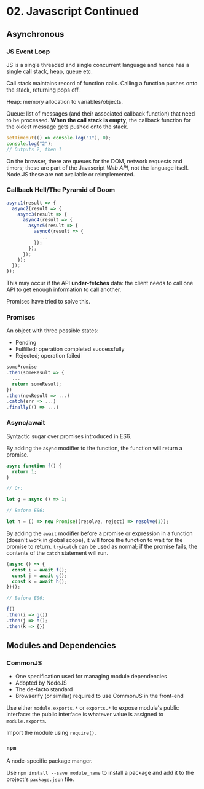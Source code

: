 # 02. Javascript Continued

## Asynchronous

### JS Event Loop

JS is a single threaded and single concurrent language and hence has a single call stack, heap, queue etc.

Call stack maintains record of function calls. Calling a function pushes onto the stack, returning pops off.

Heap: memory allocation to variables/objects.

Queue: list of messages (and their associated callback function) that need to be processed. **When the call stack is empty**, the callback function for the oldest message gets pushed onto the stack.

```javascript
setTimeout(() => console.log("1"), 0);
console.log("2");
// Outputs 2, then 1
```

On the browser, there are queues for the DOM, network requests and timers; these are part of the Javascript *Web API*, not the language itself. Node.JS these are not available or reimplemented.

### Callback Hell/The Pyramid of Doom

```javascript
async1(result => {
  async2(result => {
    async3(result => {
      async4(result => {
        async5(result => {
          async6(result => {
            ...
          });
        });
      });
    });
  });
});

```

This may occur if the API **under-fetches** data: the client needs to call one API to get enough information to call another.

Promises have tried to solve this.

### Promises

An object with three possible states:

- Pending
- Fulfilled; operation completed successfully
- Rejected; operation failed

```javascript
somePromise
.then(someResult => {
  ...
  return someResult;
})
.then(newResult => ...)
.catch(err => ...)
.finally(() => ...)

```

### Async/await

Syntactic sugar over promises introduced in ES6.

By adding the `async` modifier to the function, the function will return a promise.

```javascript
async function f() {
  return 1;
}

// Or:

let g = async () => 1;

// Before ES6:

let h = () => new Promise((resolve, reject) => resolve(1));

```

By adding the `await` modifier before a promise or expression in a function (doesn't work in global scope), it will force the function to wait for the promise to return. `try`/`catch` can be used as normal; if the promise fails, the contents of the `catch` statement will run.

```javascript
(async () => {
  const i = await f();
  const j = await g();
  const k = await h();
})();

// Before ES6:

f()
.then(i => g())
.then(j => h();
.then(k => {})
```

## Modules and Dependencies

### CommonJS

- One specification used for managing module dependencies
- Adopted by NodeJS
- The de-facto standard
- Browserify (or similar) required to use CommonJS in the front-end

Use either `module.exports.*` or `exports.*` to expose module's public interface: the public interface is whatever value is assigned to `module.exports`.

Import the module using `require()`.

### `npm`

A node-specific package manger.

Use `npm install --save module_name` to install a package and add it to the project's `package.json` file.
